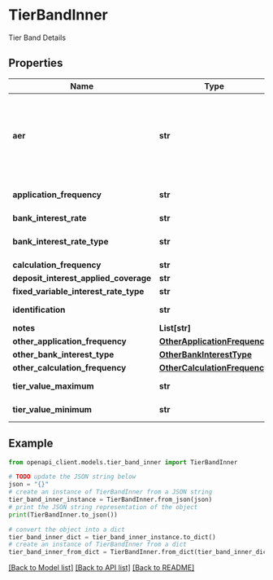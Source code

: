 # TierBandInner

Tier Band Details

## Properties

Name | Type | Description | Notes
------------ | ------------- | ------------- | -------------
**aer** | **str** | The annual equivalent rate (AER) is interest that is calculated under the assumption that any interest paid is combined with the original balance and the next interest payment will be based on the slightly higher account balance. Overall, this means that interest can be compounded several times in a year depending on the number of times that interest payments are made.   Read more: Annual Equivalent Rate (AER) http://www.investopedia.com/terms/a/aer.asp#ixzz4gfR7IO1A | 
**application_frequency** | **str** | How often is interest applied to the BCA for this tier/band i.e. how often the financial institution pays accumulated interest to the customer&#39;s BCA. | 
**bank_interest_rate** | **str** | Bank Interest for the BCA product | [optional] 
**bank_interest_rate_type** | **str** | Interest rate types, other than AER, which financial institutions may use to describe the annual interest rate payable to the BCA. | [optional] 
**calculation_frequency** | **str** | How often is credit interest calculated for the account. | [optional] 
**deposit_interest_applied_coverage** | **str** | Amount on which Interest applied. | [optional] 
**fixed_variable_interest_rate_type** | **str** | Type of interest rate, Fixed or Variable | 
**identification** | **str** | Unique and unambiguous identification of a  Tier Band for a BCA. | [optional] 
**notes** | **List[str]** | Optional additional notes to supplement the Tier Band details | [optional] 
**other_application_frequency** | [**OtherApplicationFrequency**](OtherApplicationFrequency.md) |  | [optional] 
**other_bank_interest_type** | [**OtherBankInterestType**](OtherBankInterestType.md) |  | [optional] 
**other_calculation_frequency** | [**OtherCalculationFrequency**](OtherCalculationFrequency.md) |  | [optional] 
**tier_value_maximum** | **str** | Maximum deposit value for which the credit interest tier applies. | [optional] 
**tier_value_minimum** | **str** | Minimum deposit value for which the credit interest tier applies. | 

## Example

```python
from openapi_client.models.tier_band_inner import TierBandInner

# TODO update the JSON string below
json = "{}"
# create an instance of TierBandInner from a JSON string
tier_band_inner_instance = TierBandInner.from_json(json)
# print the JSON string representation of the object
print(TierBandInner.to_json())

# convert the object into a dict
tier_band_inner_dict = tier_band_inner_instance.to_dict()
# create an instance of TierBandInner from a dict
tier_band_inner_from_dict = TierBandInner.from_dict(tier_band_inner_dict)
```
[[Back to Model list]](../README.md#documentation-for-models) [[Back to API list]](../README.md#documentation-for-api-endpoints) [[Back to README]](../README.md)


